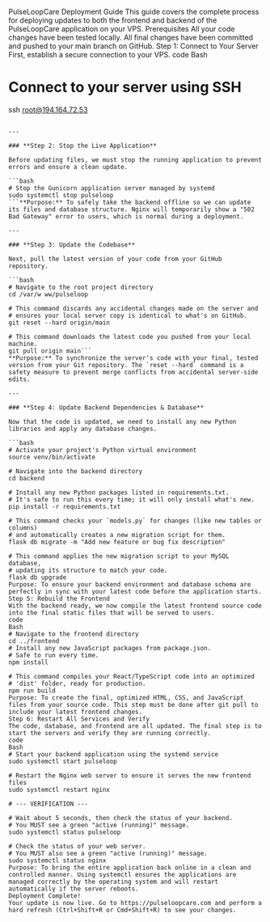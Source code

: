 PulseLoopCare Deployment Guide
This guide covers the complete process for deploying updates to both the frontend and backend of the PulseLoopCare application on your VPS.
Prerequisites
All your code changes have been tested locally.
All final changes have been committed and pushed to your main branch on GitHub.
Step 1: Connect to Your Server
First, establish a secure connection to your VPS.
code
Bash
# Connect to your server using SSH
ssh root@194.164.72.53
```**Purpose:** To gain command-line access to your live server.

---

### **Step 2: Stop the Live Application**

Before updating files, we must stop the running application to prevent errors and ensure a clean update.

```bash
# Stop the Gunicorn application server managed by systemd
sudo systemctl stop pulseloop
```**Purpose:** To safely take the backend offline so we can update its files and database structure. Nginx will temporarily show a "502 Bad Gateway" error to users, which is normal during a deployment.

---

### **Step 3: Update the Codebase**

Next, pull the latest version of your code from your GitHub repository.

```bash
# Navigate to the root project directory
cd /var/w ww/pulseloop

# This command discards any accidental changes made on the server and
# ensures your local server copy is identical to what's on GitHub.
git reset --hard origin/main

# This command downloads the latest code you pushed from your local machine.
git pull origin main```
**Purpose:** To synchronize the server's code with your final, tested version from your Git repository. The `reset --hard` command is a safety measure to prevent merge conflicts from accidental server-side edits.

---

### **Step 4: Update Backend Dependencies & Database**

Now that the code is updated, we need to install any new Python libraries and apply any database changes.

```bash
# Activate your project's Python virtual environment
source venv/bin/activate

# Navigate into the backend directory
cd backend

# Install any new Python packages listed in requirements.txt.
# It's safe to run this every time; it will only install what's new.
pip install -r requirements.txt

# This command checks your `models.py` for changes (like new tables or columns)
# and automatically creates a new migration script for them.
flask db migrate -m "Add new feature or bug fix description"

# This command applies the new migration script to your MySQL database,
# updating its structure to match your code.
flask db upgrade
Purpose: To ensure your backend environment and database schema are perfectly in sync with your latest code before the application starts.
Step 5: Rebuild the Frontend
With the backend ready, we now compile the latest frontend source code into the final static files that will be served to users.
code
Bash
# Navigate to the frontend directory
cd ../frontend
# Install any new JavaScript packages from package.json.
# Safe to run every time.
npm install

# This command compiles your React/TypeScript code into an optimized
# 'dist' folder, ready for production.
npm run build
Purpose: To create the final, optimized HTML, CSS, and JavaScript files from your source code. This step must be done after git pull to include your latest frontend changes.
Step 6: Restart All Services and Verify
The code, database, and frontend are all updated. The final step is to start the servers and verify they are running correctly.
code
Bash
# Start your backend application using the systemd service
sudo systemctl start pulseloop

# Restart the Nginx web server to ensure it serves the new frontend files
sudo systemctl restart nginx

# --- VERIFICATION ---

# Wait about 5 seconds, then check the status of your backend.
# You MUST see a green "active (running)" message.
sudo systemctl status pulseloop

# Check the status of your web server.
# You MUST also see a green "active (running)" message.
sudo systemctl status nginx
Purpose: To bring the entire application back online in a clean and controlled manner. Using systemctl ensures the applications are managed correctly by the operating system and will restart automatically if the server reboots.
Deployment Complete!
Your update is now live. Go to https://pulseloopcare.com and perform a hard refresh (Ctrl+Shift+R or Cmd+Shift+R) to see your changes.